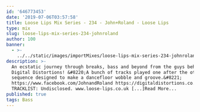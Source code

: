 ```yaml
---
id: '646773453'
date: '2019-07-06T03:57:58'
title: Loose Lips Mix Series - 234 - John+Roland - Loose Lips
type: mix
slug: loose-lips-mix-series-234-johnroland
author: 100
banner:
  - >-
    ../../static/images/importMixes/loose-lips-mix-series-234-johnroland/image3172.jpeg
description: >-
  An ecstatic journey through breaks, bass and beyond from the guys behind
  Digital Distortions! &#8220;A bunch of tracks played one after the other in a
  sequence designed to make a dancefloor wobble and groove.&#8221;
  https://www.facebook.com/JohnandRoland https://digitaldistortions.co.uk
  TRACKLIST: Undisclosed. www.loose-lips.co.uk [...]Read More...
published: true
tags: Bass
---
```

